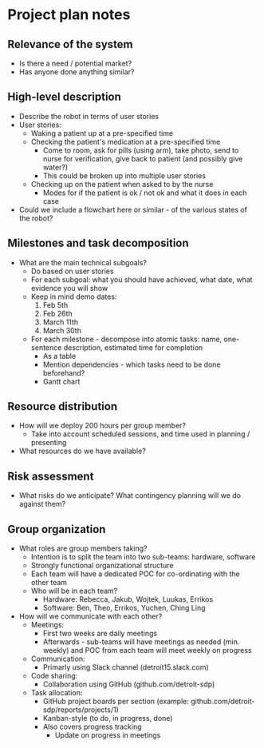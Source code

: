# Project plan notes
## Relevance of the system
- Is there a need / potential market?
- Has anyone done anything similar?

## High-level description
- Describe the robot in terms of user stories
- User stories:
  - Waking a patient up at a pre-specified time
  - Checking the patient's medication at a pre-specified time
	- Come to room, ask for pills (using arm), take photo, send to nurse for verification, give back to patient (and possibly give water?)
    - This could be broken up into multiple user stories
  - Checking up on the patient when asked to by the nurse
	- Modes for if the patient is ok / not ok and what it does in each case
- Could we include a flowchart here or similar - of the various states of the robot?

## Milestones and task decomposition
- What are the main technical subgoals?
  - Do based on user stories
  - For each subgoal: what you should have achieved, what date, what evidence you will show
  - Keep in mind demo dates:
	1. Feb 5th
	2. Feb 26th
	3. March 11th 
	4. March 30th
  - For each milestone - decompose into atomic tasks: name, one-sentence description, estimated time for completion 
	- As a table
    - Mention dependencies - which tasks need to be done beforehand?
    - Gantt chart

## Resource distribution
- How will we deploy 200 hours per group member?
  - Take into account scheduled sessions, and time used in planning / presenting
- What resources do we have available?

## Risk assessment
- What risks do we anticipate? What contingency planning will we do against them?

## Group organization
- What roles are group members taking?
  - Intention is to split the team into two sub-teams: hardware, software
  - Strongly functional organizational structure
  - Each team will have a dedicated POC for co-ordinating with the other team
  - Who will be in each team?
	- Hardware: Rebecca, Jakub, Wojtek, Luukas, Errikos 
    - Software: Ben, Theo, Errikos, Yuchen, Ching Ling
- How will we communicate with each other?
  - Meetings:
	- First two weeks are daily meetings
    - Afterwards - sub-teams will have meetings as needed (min. weekly) and POC from each team will meet weekly on progress
  - Communication:
	- Primarly using Slack channel (detroit15.slack.com)
  - Code sharing:
	- Collaboration using GitHub (github.com/detroit-sdp)
  - Task allocation:
	- GitHub project boards per section (example: github.com/detroit-sdp/reports/projects/1)
    - Kanban-style (to do, in progress, done)
    - Also covers progress tracking
      - Update on progress in meetings
